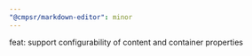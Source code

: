 ```yaml
---
"@cmpsr/markdown-editor": minor
---
```


feat: support configurability of content and container properties
